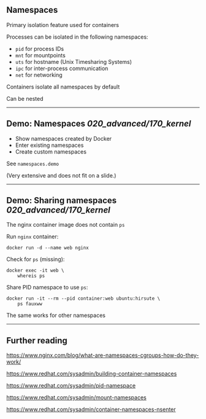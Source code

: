 ## Namespaces

Primary isolation feature used for containers

Processes can be isolated in the following namespaces:

- `pid` for process IDs
- `mnt` for mountpoints
- `uts` for hostname (Unix Timesharing Systems)
- `ipc` for inter-process communication
- `net` for networking

Containers isolate all namespaces by default

Can be nested

---

## Demo: Namespaces <i class="far fa-folder-open tooltip"><span class="tooltiptext tooltip-right">020_advanced/170_kernel</span></i>

- Show namespaces created by Docker
- Enter existing namespaces
- Create custom namespaces

See `namespaces.demo`

(Very extensive and does not fit on a slide.)

---

## Demo: Sharing namespaces <i class="far fa-folder-open tooltip"><span class="tooltiptext tooltip-right">020_advanced/170_kernel</span></i>

The nginx container image does not contain `ps`

Run `nginx` container:

```plaintext
docker run -d --name web nginx
```

Check for `ps` (missing):

```plaintext
docker exec -it web \
    whereis ps
```

Share PID namespace to use `ps`:

```plaintext
docker run -it --rm --pid container:web ubuntu:hirsute \
    ps fauxww
```

The same works for other namespaces

---

## Further reading

https://www.nginx.com/blog/what-are-namespaces-cgroups-how-do-they-work/

https://www.redhat.com/sysadmin/building-container-namespaces

https://www.redhat.com/sysadmin/pid-namespace

https://www.redhat.com/sysadmin/mount-namespaces

https://www.redhat.com/sysadmin/container-namespaces-nsenter
